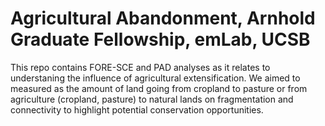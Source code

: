 # Agricultural Abandonment, Arnhold Graduate Fellowship, emLab, UCSB
This repo contains FORE-SCE and PAD analyses as it relates to understaning the influence of agricultural extensification. We aimed to measured as the amount of land going from cropland to pasture or from agriculture (cropland, pasture) to natural lands on fragmentation and connectivity to highlight potential conservation opportunities. 
